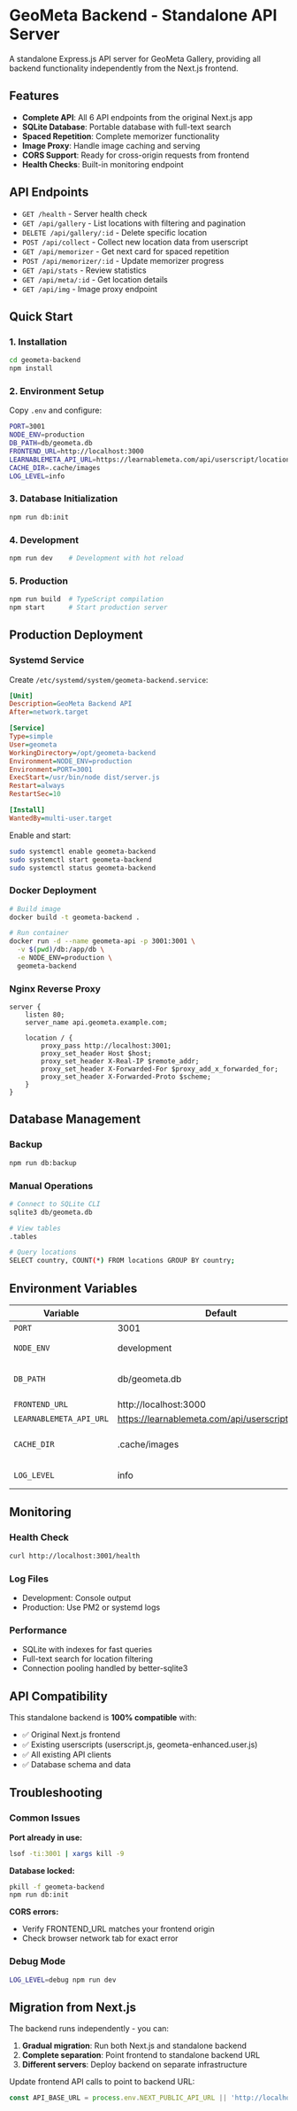 # GeoMeta Backend - Standalone API Server

A standalone Express.js API server for GeoMeta Gallery, providing all backend functionality independently from the Next.js frontend.

## Features

- **Complete API**: All 6 API endpoints from the original Next.js app
- **SQLite Database**: Portable database with full-text search
- **Spaced Repetition**: Complete memorizer functionality  
- **Image Proxy**: Handle image caching and serving
- **CORS Support**: Ready for cross-origin requests from frontend
- **Health Checks**: Built-in monitoring endpoint

## API Endpoints

- `GET /health` - Server health check
- `GET /api/gallery` - List locations with filtering and pagination
- `DELETE /api/gallery/:id` - Delete specific location
- `POST /api/collect` - Collect new location data from userscript
- `GET /api/memorizer` - Get next card for spaced repetition
- `POST /api/memorizer/:id` - Update memorizer progress
- `GET /api/stats` - Review statistics
- `GET /api/meta/:id` - Get location details
- `GET /api/img` - Image proxy endpoint

## Quick Start

### 1. Installation

```bash
cd geometa-backend
npm install
```

### 2. Environment Setup

Copy `.env` and configure:

```bash
PORT=3001
NODE_ENV=production
DB_PATH=db/geometa.db
FRONTEND_URL=http://localhost:3000
LEARNABLEMETA_API_URL=https://learnablemeta.com/api/userscript/location
CACHE_DIR=.cache/images
LOG_LEVEL=info
```

### 3. Database Initialization

```bash
npm run db:init
```

### 4. Development

```bash
npm run dev    # Development with hot reload
```

### 5. Production

```bash
npm run build  # TypeScript compilation
npm start      # Start production server
```

## Production Deployment

### Systemd Service

Create `/etc/systemd/system/geometa-backend.service`:

```ini
[Unit]
Description=GeoMeta Backend API
After=network.target

[Service]
Type=simple
User=geometa
WorkingDirectory=/opt/geometa-backend
Environment=NODE_ENV=production
Environment=PORT=3001
ExecStart=/usr/bin/node dist/server.js
Restart=always
RestartSec=10

[Install]
WantedBy=multi-user.target
```

Enable and start:

```bash
sudo systemctl enable geometa-backend
sudo systemctl start geometa-backend
sudo systemctl status geometa-backend
```

### Docker Deployment

```bash
# Build image
docker build -t geometa-backend .

# Run container
docker run -d --name geometa-api -p 3001:3001 \
  -v $(pwd)/db:/app/db \
  -e NODE_ENV=production \
  geometa-backend
```

### Nginx Reverse Proxy

```nginx
server {
    listen 80;
    server_name api.geometa.example.com;
    
    location / {
        proxy_pass http://localhost:3001;
        proxy_set_header Host $host;
        proxy_set_header X-Real-IP $remote_addr;
        proxy_set_header X-Forwarded-For $proxy_add_x_forwarded_for;
        proxy_set_header X-Forwarded-Proto $scheme;
    }
}
```

## Database Management

### Backup
```bash
npm run db:backup
```

### Manual Operations
```bash
# Connect to SQLite CLI
sqlite3 db/geometa.db

# View tables
.tables

# Query locations
SELECT country, COUNT(*) FROM locations GROUP BY country;
```

## Environment Variables

| Variable | Default | Description |
|----------|---------|-------------|
| `PORT` | 3001 | Server port |
| `NODE_ENV` | development | Environment mode |
| `DB_PATH` | db/geometa.db | SQLite database path |
| `FRONTEND_URL` | http://localhost:3000 | CORS origin |
| `LEARNABLEMETA_API_URL` | https://learnablemeta.com/api/userscript/location | External API |
| `CACHE_DIR` | .cache/images | Image cache directory |
| `LOG_LEVEL` | info | Logging level |

## Monitoring

### Health Check
```bash
curl http://localhost:3001/health
```

### Log Files
- Development: Console output
- Production: Use PM2 or systemd logs

### Performance
- SQLite with indexes for fast queries
- Full-text search for location filtering
- Connection pooling handled by better-sqlite3

## API Compatibility

This standalone backend is **100% compatible** with:

- ✅ Original Next.js frontend
- ✅ Existing userscripts (userscript.js, geometa-enhanced.user.js)
- ✅ All existing API clients
- ✅ Database schema and data

## Troubleshooting

### Common Issues

**Port already in use:**
```bash
lsof -ti:3001 | xargs kill -9
```

**Database locked:**
```bash
pkill -f geometa-backend
npm run db:init
```

**CORS errors:**
- Verify FRONTEND_URL matches your frontend origin
- Check browser network tab for exact error

### Debug Mode

```bash
LOG_LEVEL=debug npm run dev
```

## Migration from Next.js

The backend runs independently - you can:

1. **Gradual migration**: Run both Next.js and standalone backend
2. **Complete separation**: Point frontend to standalone backend URL
3. **Different servers**: Deploy backend on separate infrastructure

Update frontend API calls to point to backend URL:
```typescript
const API_BASE_URL = process.env.NEXT_PUBLIC_API_URL || 'http://localhost:3001';
```